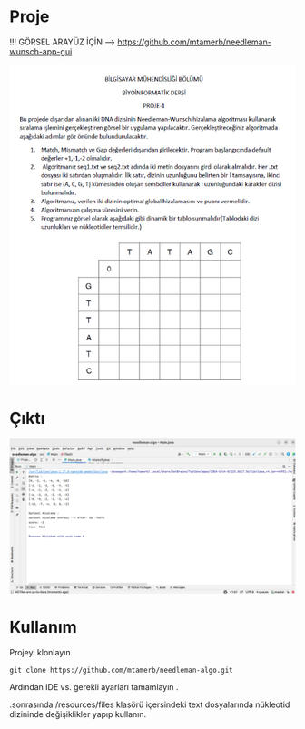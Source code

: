<h1>Proje</h1>


!!! GÖRSEL ARAYÜZ İÇİN -->   https://github.com/mtamerb/needleman-wunsch-app-gui


![](resources/images/image.png)

<h1>Çıktı</h1>

![](resources/images/output.png)


<h1>Kullanım</h1>

Projeyi klonlayın

```
git clone https://github.com/mtamerb/needleman-algo.git

```
<p>Ardından IDE vs. gerekli ayarları tamamlayın .</p>

<p>.sonrasında /resources/files klasörü içersindeki text dosyalarında nükleotid dizininde değişiklikler yapıp kullanın. </p>
